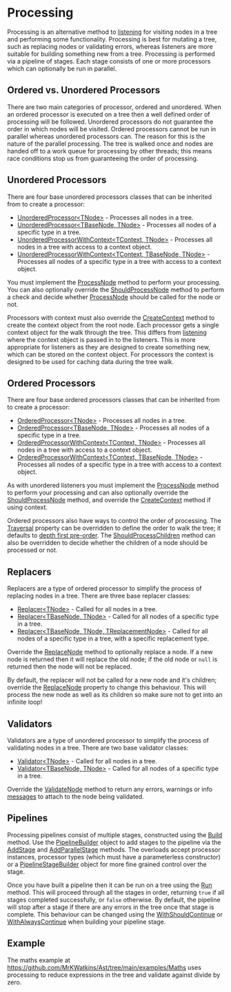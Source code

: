 # Processing

Processing is an alternative method to [listening](Listeners.md) for visiting nodes in a tree and performing some functionality. Processing is best for
mutating a tree, such as replacing nodes or validating errors, whereas listeners are more suitable for building something new from a tree. Processing
is performed via a pipeline of stages. Each stage consists of one or more processors which can optionally be run in parallel.

## Ordered vs. Unordered Processors

There are two main categories of processor, ordered and unordered. When an ordered processor is executed on a tree then a well defined order of processing
will be followed. Unordered processors do not guarantee the order in which nodes will be visited. Ordered processors cannot be run in parallel whereas
unordered processors can. The reason for this is the nature of the parallel processing. The tree is walked once and nodes are handed off to a work queue
for processing by other threads; this means race conditions stop us from guaranteeing the order of processing.

## Unordered Processors

There are four base unordered processors classes that can be inherited from to create a processor:

* [UnorderedProcessor\<TNode\>](MrKWatkins.Ast.Processing.UnorderedProcessor-1.md) - Processes all nodes in a tree.
* [UnorderedProcessor\<TBaseNode, TNode\>](MrKWatkins.Ast.Processing.UnorderedProcessor-2.md) - Processes all nodes of a specific type in a tree.
* [UnorderedProcessorWithContext\<TContext, TNode\>](MrKWatkins.Ast.Processing.UnorderedProcessorWithContext-2.md) - Processes all nodes in a tree with access to a context object.
* [UnorderedProcessorWithContext\<TContext, TBaseNode, TNode\>](MrKWatkins.Ast.Processing.UnorderedProcessorWithContext-3.md) - Processes all nodes of a specific type in a tree with access to a context object.

You must implement the [ProcessNode](MrKWatkins.Ast.Processing.UnorderedProcessor-1.ProcessNode.md) method to perform your processing. You can also
optionally override the [ShouldProcessNode](MrKWatkins.Ast.Processing.UnorderedProcessor-1.ShouldProcessNode.md) method to perform a check and decide whether [ProcessNode](MrKWatkins.Ast.Processing.UnorderedProcessor-1.ProcessNode.md) should be called for the node or not.

Processors with context must also override the [CreateContext](MrKWatkins.Ast.Processing.UnorderedProcessorWithContext-2.CreateContext.md) method to create
the context object from the root node. Each processor gets a single context object for the walk through the tree. This differs from [listening](Listeners.md)
where the context object is passed in to the listeners. This is more appropriate for listeners as they are designed to create something new, which can be
stored on the context object. For processors the context is designed to be used for caching data during the tree walk.

## Ordered Processors

There are four base ordered processors classes that can be inherited from to create a processor:

* [OrderedProcessor\<TNode\>](MrKWatkins.Ast.Processing.OrderedProcessor-1.md) - Processes all nodes in a tree.
* [OrderedProcessor\<TBaseNode, TNode\>](MrKWatkins.Ast.Processing.OrderedProcessor-2.md) - Processes all nodes of a specific type in a tree.
* [OrderedProcessorWithContext\<TContext, TNode\>](MrKWatkins.Ast.Processing.OrderedProcessorWithContext-2.md) - Processes all nodes in a tree with access to a context object.
* [OrderedProcessorWithContext\<TContext, TBaseNode, TNode\>](MrKWatkins.Ast.Processing.OrderedProcessorWithContext-3.md) - Processes all nodes of a specific type in a tree with access to a context object.

As with unordered listeners you must implement the [ProcessNode](MrKWatkins.Ast.Processing.OrderedProcessor-1.ProcessNode.md) method to perform your processing and can also optionally override the
[ShouldProcessNode](MrKWatkins.Ast.Processing.OrderedProcessor-1.ShouldProcessNode.md) method, and override the [CreateContext](MrKWatkins.Ast.Processing.OrderedProcessorWithContext-2.CreateContext.md) method if using context.

Ordered processors also have ways to control the order of processing. The [Traversal](MrKWatkins.Ast.Processing.OrderedProcessor-1.Traversal.md) property can be overridden to define the order to
walk the tree; it defaults to [depth first pre-order](MrKWatkins.Ast.Traversal.DepthFirstPreOrderTraversal-1.md). The [ShouldProcessChildren](MrKWatkins.Ast.Processing.OrderedProcessor-1.ShouldProcessNode.md)
method can also be overridden to decide whether the children of a node should be processed or not.

## Replacers

Replacers are a type of ordered processor to simplify the process of replacing nodes in a tree. There are three base replacer classes:

* [Replacer\<TNode\>](MrKWatkins.Ast.Processing.Replacer-1.md) - Called for all nodes in a tree.
* [Replacer\<TBaseNode, TNode\>](MrKWatkins.Ast.Processing.Replacer-2.md) - Called for all nodes of a specific type in a tree.
* [Replacer\<TBaseNode, TNode, TReplacementNode\>](MrKWatkins.Ast.Processing.Replacer-3.md) - Called for all nodes of a specific type in a tree, with a specific replacement type.

Override the [ReplaceNode](MrKWatkins.Ast.Processing.Replacer-1.ReplaceNode.md) method to optionally replace a node. If a new node is returned then it will replace the old node; if the old node or `null`
is returned then the node will not be replaced.

By default, the replacer will not be called for a new node and it's children; override the [ReplaceNode](MrKWatkins.Ast.Processing.Replacer-1.ProcessReplacements.md) property to change this behaviour. This will
process the new node as well as its children so make sure not to get into an infinite loop!

## Validators

Validators are a type of unordered processor to simplify the process of validating nodes in a tree. There are two base validator classes:

* [Validator\<TNode\>](MrKWatkins.Ast.Processing.Validator-1.md) - Called for all nodes in a tree.
* [Validator\<TBaseNode, TNode\>](MrKWatkins.Ast.Processing.Validator-2.md) - Called for all nodes of a specific type in a tree.

Override the [ValidateNode](MrKWatkins.Ast.Processing.Validator-1.ValidateNode.md) method to return any errors, warnings or info [messages](MrKWatkins.Ast.Message.md) to attach to the node being validated.

## Pipelines

Processing pipelines consist of multiple stages, constructed using the [Build](MrKWatkins.Ast.Processing.Pipeline-1.Build.md) method. Use the [PipelineBuilder](MrKWatkins.Ast.Processing.PipelineBuilder-1.md) object to add stages to the pipeline
via the [AddStage](MrKWatkins.Ast.Processing.PipelineBuilder-1.AddStage.md#mrkwatkins-ast-processing-pipelinebuilder-1-addstage(system-action((mrkwatkins-ast-processing-serialpipelinestagebuilder((-0))))))
and [AddParallelStage](MrKWatkins.Ast.Processing.PipelineBuilder-1.AddParallelStage.md#mrkwatkins-ast-processing-pipelinebuilder-1-addparallelstage(system-action((mrkwatkins-ast-processing-parallelpipelinestagebuilder((-0))))))
methods. The overloads accept processor instances, processor types (which must have a parameterless constructor) or a [PipelineStageBuilder](MrKWatkins.Ast.Processing.PipelineStageBuilder-3.md) 
object for more fine grained control over the stage.

Once you have built a pipeline then it can be run on a tree using the [Run](MrKWatkins.Ast.Processing.Pipeline-1.Run.md#mrkwatkins-ast-processing-pipeline-1-run(-0)) 
method. This will proceed through all the stages in order, returning `true` if all stages completed successfully, or `false` otherwise. By default, the pipeline 
will stop after a stage if there are any errors in the tree once that stage is complete. This behaviour can be changed using the [WithShouldContinue](MrKWatkins.Ast.Processing.PipelineStageBuilder-3.WithShouldContinue.md) or
[WithAlwaysContinue](MrKWatkins.Ast.Processing.PipelineStageBuilder-3.WithAlwaysContinue.md) when building your pipeline stage.

## Example

The maths example at <https://github.com/MrKWatkins/Ast/tree/main/examples/Maths> uses processing to reduce expressions in the tree and validate against divide by zero.